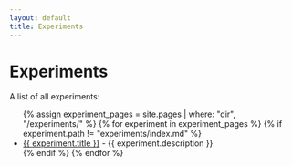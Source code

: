 ```yaml
---
layout: default
title: Experiments
---
```


# Experiments

A list of all experiments:

<ul>
{% assign experiment_pages = site.pages | where: "dir", "/experiments/" %}
{% for experiment in experiment_pages %}
  {% if experiment.path != "experiments/index.md" %}
    <li>
      <a href="{{ experiment.url }}">{{ experiment.title }}</a> - {{ experiment.description }}
    </li>
  {% endif %}
{% endfor %}
</ul> 